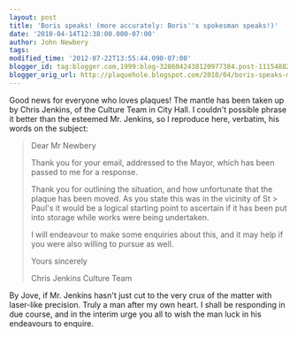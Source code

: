 ```yaml
---
layout: post
title: 'Boris speaks! (more accurately: Boris''s spokesman speaks!)'
date: '2010-04-14T12:38:00.000-07:00'
author: John Newbery
tags: 
modified_time: '2012-07-22T13:55:44.090-07:00'
blogger_id: tag:blogger.com,1999:blog-3286042438120977384.post-1115488290420352890
blogger_orig_url: http://plaquehole.blogspot.com/2010/04/boris-speaks-more-accurately-boris.html
---
```


Good news for everyone who loves plaques! The mantle has been taken up by Chris Jenkins, of the Culture Team in City Hall. I couldn't possible phrase it better than the esteemed Mr. Jenkins, so I reproduce here, verbatim, his words on the subject:

> Dear Mr Newbery
> 
> Thank you for your email, addressed to the Mayor, which has been passed to me for a response.
> 
> Thank you for outlining the situation, and how unfortunate that the plaque has been moved.  As you state this was in the vicinity of St > Paul's it would be a logical starting point to ascertain if it has been put into storage while works were being undertaken.
> 
> I will endeavour to make some enquiries about this, and it may help if you were also willing to pursue as well.
> 
> Yours sincerely
> 
> Chris Jenkins
> Culture Team

By Jove, if Mr. Jenkins hasn't just cut to the very crux of the matter with laser-like precision. Truly a man after my own heart. I shall be responding in due course, and in the interim urge you all to wish the man luck in his endeavours to enquire.